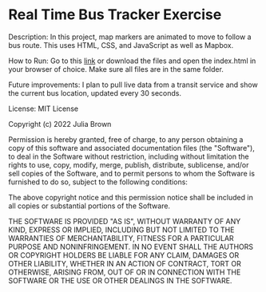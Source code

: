 # Real Time Bus Tracker Exercise
Description: In this project, map markers are animated to move to follow a bus route. This uses HTML, CSS, and JavaScript as well as Mapbox.

How to Run: Go to this [link](https://julbrown.github.io/Real-Time-Bus-Tracker/) or download the files and open the index.html in your browser of choice.  Make sure all files are in the same folder.

Future improvements: I plan to pull live data from a transit service and show the current bus location, updated every 30 seconds.

License: MIT License

Copyright (c) 2022 Julia Brown

Permission is hereby granted, free of charge, to any person obtaining a copy
of this software and associated documentation files (the "Software"), to deal
in the Software without restriction, including without limitation the rights
to use, copy, modify, merge, publish, distribute, sublicense, and/or sell
copies of the Software, and to permit persons to whom the Software is
furnished to do so, subject to the following conditions:

The above copyright notice and this permission notice shall be included in all
copies or substantial portions of the Software.

THE SOFTWARE IS PROVIDED "AS IS", WITHOUT WARRANTY OF ANY KIND, EXPRESS OR
IMPLIED, INCLUDING BUT NOT LIMITED TO THE WARRANTIES OF MERCHANTABILITY,
FITNESS FOR A PARTICULAR PURPOSE AND NONINFRINGEMENT. IN NO EVENT SHALL THE
AUTHORS OR COPYRIGHT HOLDERS BE LIABLE FOR ANY CLAIM, DAMAGES OR OTHER
LIABILITY, WHETHER IN AN ACTION OF CONTRACT, TORT OR OTHERWISE, ARISING FROM,
OUT OF OR IN CONNECTION WITH THE SOFTWARE OR THE USE OR OTHER DEALINGS IN THE
SOFTWARE.
